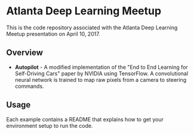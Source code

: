 # Atlanta Deep Learning Meetup
This is the code repository associated with the Atlanta Deep Learning Meetup
presentation on April 10, 2017.

## Overview
* **Autopilot** - A modified implementation of the "End to End Learning for Self-Driving Cars" paper by NVIDIA using TensorFlow.  A convolutional neural network is trained to map raw pixels from a camera to steering commands.

## Usage
Each example contains a README that explains how to get your environment setup
to run the code.
